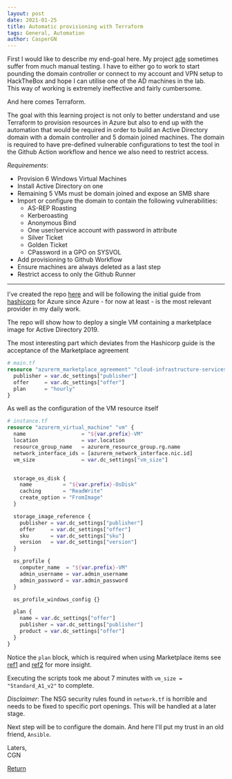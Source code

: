 ```yaml
---
layout: post
date: 2021-01-25
title: Automatic provisioning with Terraform 
tags: General, Automation
author: CasperGN
---
```


First I would like to describe my end-goal here. My project [ade](https://github.com/CasperGN/ActiveDirectoryEnumeration) sometimes suffer from much manual testing. I have to either go to work to start pounding the domain controller or connect to my account and VPN setup to HackTheBox and hope I can utilise one of the AD machines in the lab.  
This way of working is extremely ineffective and fairly cumbersome.  
  
And here comes Terraform.  
  
The goal with this learning project is not only to better understand and use Terraform to provision resources in Azure but also to end up with the automation that would be required in order to build an Active Directory domain with a domain controller and 5 domain joined machines. The domain is required to have pre-defined vulnerable configurations to test the tool in the Github Action workflow and hence we also need to restrict access.

*Requirements*:

- Provision 6 Windows Virtual Machines
- Install Active Directory on one
- Remaining 5 VMs must be domain joined and expose an SMB share
- Import or configure the domain to contain the following vulnerabilities:
    - AS-REP Roasting
    - Kerberoasting
    - Anonymous Bind
    - One user/service account with password in attribute
    - Silver Ticket
    - Golden Ticket
    - CPassword in a GPO on SYSVOL
- Add provisioning to Github Workflow
- Ensure machines are always deleted as a last step
- Restrict access to only the Github Runner

<hr />

I've created the repo [here](https://github.com/CasperGN/autoinfra) and will be following the initial guide from [hashicorp](https://learn.hashicorp.com/tutorials/terraform/infrastructure-as-code?in=terraform/azure-get-started) for Azure since Azure - for now at least - is the most relevant provider in my daily work.

The repo will show how to deploy a single VM containing a marketplace image for Active Directory 2019.

The most interesting part which deviates from the Hashicorp guide is the acceptance of the Marketplace agreement

```terraform
# main.tf
resource "azurerm_marketplace_agreement" "cloud-infrastructure-services" {
  publisher = var.dc_settings["publisher"]
  offer     = var.dc_settings["offer"]
  plan      = "hourly"
}
```

As well as the configuration of the VM resource itself

```terraform
# instance.tf
resource "azurerm_virtual_machine" "vm" {
  name                  = "${var.prefix}-VM"
  location              = var.location
  resource_group_name   = azurerm_resource_group.rg.name
  network_interface_ids = [azurerm_network_interface.nic.id]
  vm_size               = var.dc_settings["vm_size"]


  storage_os_disk {
    name          = "${var.prefix}-OsDisk"
    caching       = "ReadWrite"
    create_option = "FromImage"
  }

  storage_image_reference {
    publisher = var.dc_settings["publisher"]
    offer     = var.dc_settings["offer"]
    sku       = var.dc_settings["sku"]
    version   = var.dc_settings["version"]
  }

  os_profile {
    computer_name  = "${var.prefix}-VM"
    admin_username = var.admin_username
    admin_password = var.admin_password
  }

  os_profile_windows_config {}

  plan {
    name = var.dc_settings["offer"]
    publisher = var.dc_settings["publisher"]
    product = var.dc_settings["offer"]
  }
}
```

Notice the `plan` block, which is required when using Marketplace items see [ref1](https://registry.terraform.io/providers/hashicorp/azurerm/latest/docs/resources/virtual_machine#plan) and [ref2](https://docs.microsoft.com/en-us/azure/virtual-machines/marketplace-images) for more insight. 

Executing the scripts took me about 7 minutes with `vm_size = "Standard_A1_v2"` to complete.

*Disclaimer*: The NSG security rules found in `network.tf` is horrible and needs to be fixed to specific port openings. This will be handled at a later stage.

Next step will be to configure the domain. And here I'll put my trust in an old friend, `Ansible`.

Laters,  
CGN

[Return](../)